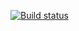 [![Build status](https://ci.appveyor.com/api/projects/status/9x2b508qd9y6sho4?svg=true)](https://ci.appveyor.com/project/aleks903/ajs7-hw4-1)